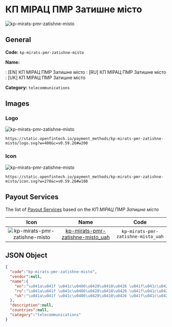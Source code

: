 
# КП МІРАЦ ПМР Затишне місто 
![kp-mirats-pmr-zatishne-misto](https://static.openfintech.io/payment_methods/kp-mirats-pmr-zatishne-misto/logo.svg?w=400&c=v0.59.26#w200)  

## General 
**Code:** `kp-mirats-pmr-zatishne-misto` 
 
**Name:** 
 
:	[EN] КП МІРАЦ ПМР Затишне місто 
:	[RU] КП МІРАЦ ПМР Затишне місто 
:	[UK] КП МІРАЦ ПМР Затишне місто 
 
**Category:** `telecommunications` 
 

## Images 

### Logo 
![kp-mirats-pmr-zatishne-misto](https://static.openfintech.io/payment_methods/kp-mirats-pmr-zatishne-misto/logo.svg?w=400&c=v0.59.26#w200)  

```
https://static.openfintech.io/payment_methods/kp-mirats-pmr-zatishne-misto/logo.svg?w=400&c=v0.59.26#w200
```  

### Icon 
![kp-mirats-pmr-zatishne-misto](https://static.openfintech.io/payment_methods/kp-mirats-pmr-zatishne-misto/icon.svg?w=278&c=v0.59.26#w100)  

```
https://static.openfintech.io/payment_methods/kp-mirats-pmr-zatishne-misto/icon.svg?w=278&c=v0.59.26#w100
```  

## Payout Services 
 
The list of [Payout Services](/payout-services/) based on the _КП МІРАЦ ПМР Затишне місто_ 

|Icon|Name|Code| 
|:---:|:---:|:---:| 
|![kp-mirats-pmr-zatishne-misto](https://static.openfintech.io/payout_methods/kp-mirats-pmr-zatishne-misto/icon.svg?w=278&c=v0.59.26#w40) |[kp-mirats-pmr-zatishne-misto_uah](/payout-services/kp-mirats-pmr-zatishne-misto_uah/)|`kp-mirats-pmr-zatishne-misto_uah`| 
 

## JSON Object 

```json
{
  "code":"kp-mirats-pmr-zatishne-misto",
  "vendor":null,
  "name":{
    "en":"\u041a\u041f \u041c\u0406\u0420\u0410\u0426 \u041f\u041c\u0420 \u0417\u0430\u0442\u0438\u0448\u043d\u0435 \u043c\u0456\u0441\u0442\u043e",
    "ru":"\u041a\u041f \u041c\u0406\u0420\u0410\u0426 \u041f\u041c\u0420 \u0417\u0430\u0442\u0438\u0448\u043d\u0435 \u043c\u0456\u0441\u0442\u043e",
    "uk":"\u041a\u041f \u041c\u0406\u0420\u0410\u0426 \u041f\u041c\u0420 \u0417\u0430\u0442\u0438\u0448\u043d\u0435 \u043c\u0456\u0441\u0442\u043e"
  },
  "description":null,
  "countries":null,
  "category":"telecommunications"
}
```  
